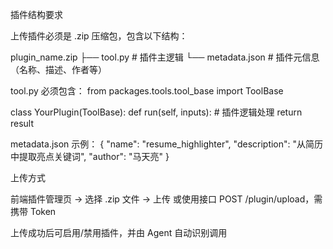 插件结构要求

上传插件必须是 .zip 压缩包，包含以下结构：

plugin_name.zip
├── tool.py             # 插件主逻辑
└── metadata.json       # 插件元信息（名称、描述、作者等）

tool.py 必须包含：
from packages.tools.tool_base import ToolBase

class YourPlugin(ToolBase):
    def run(self, inputs):
        # 插件逻辑处理
        return result

metadata.json 示例：
{
  "name": "resume_highlighter",
  "description": "从简历中提取亮点关键词",
  "author": "马天亮"
}

上传方式

前端插件管理页 → 选择 .zip 文件 → 上传
或使用接口 POST /plugin/upload，需携带 Token

上传成功后可启用/禁用插件，并由 Agent 自动识别调用
